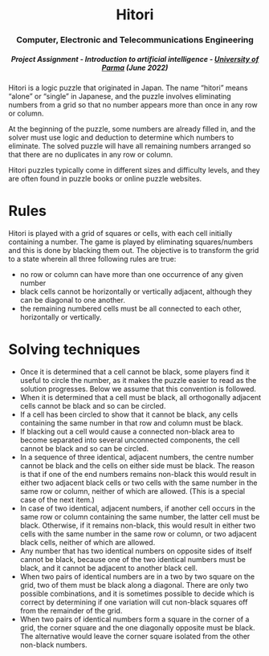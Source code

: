 <h1 align="center">
Hitori</h1>
<h3 align="center"> Computer, Electronic and Telecommunications Engineering </h3>
<h5 align="center"> Project Assignment - Introduction to artificial intelligence  - <a href="https://www.unipr.it">University of Parma</a> (June 2022) </h5>
</hr>
Hitori is a logic puzzle that originated in Japan. The name “hitori” means “alone” or “single” in Japanese, and the puzzle involves eliminating numbers from a grid so that no number appears more than once in any row or column.

At the beginning of the puzzle, some numbers are already filled in, and the solver must use logic and deduction to determine which numbers to eliminate. The solved puzzle will have all remaining numbers arranged so that there are no duplicates in any row or column.

Hitori puzzles typically come in different sizes and difficulty levels, and they are often found in puzzle books or online puzzle websites.

# Rules #
Hitori is played with a grid of squares or cells, with each cell initially containing a number. The game is played by eliminating squares/numbers and this is done by blacking them out. The objective is to transform the grid to a state wherein all three following rules are true:

* no row or column can have more than one occurrence of any given number
* black cells cannot be horizontally or vertically adjacent, although they can be diagonal to one another.
* the remaining numbered cells must be all connected to each other, horizontally or vertically.

# Solving techniques #
* Once it is determined that a cell cannot be black, some players find it useful to circle the number, as it makes the puzzle easier to read as the solution progresses. Below we assume that this convention is followed.
* When it is determined that a cell must be black, all orthogonally adjacent cells cannot be black and so can be circled.
* If a cell has been circled to show that it cannot be black, any cells containing the same number in that row and column must be black.
* If blacking out a cell would cause a connected non-black area to become separated into several unconnected components, the cell cannot be black and so can be circled.
* In a sequence of three identical, adjacent numbers, the centre number cannot be black and the cells on either side must be black. The reason is that if one of the end numbers remains non-black this would result in either two adjacent black cells or two cells with the same number in the same row or column, neither of which are allowed. (This is a special case of the next item.)
* In case of two identical, adjacent numbers, if another cell occurs in the same row or column containing the same number, the latter cell must be black. Otherwise, if it remains non-black, this would result in either two cells with the same number in the same row or column, or two adjacent black cells, neither of which are allowed.
* Any number that has two identical numbers on opposite sides of itself cannot be black, because one of the two identical numbers must be black, and it cannot be adjacent to another black cell.
* When two pairs of identical numbers are in a two by two square on the grid, two of them must be black along a diagonal. There are only two possible combinations, and it is sometimes possible to decide which is correct by determining if one variation will cut non-black squares off from the remainder of the grid.
* When two pairs of identical numbers form a square in the corner of a grid, the corner square and the one diagonally opposite must be black. The alternative would leave the corner square isolated from the other non-black numbers.
